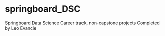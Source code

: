 # springboard_DSC
Springboard Data Science Career track, non-capstone projects
Completed by Leo Evancie
